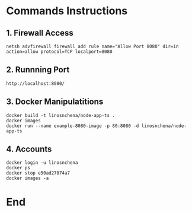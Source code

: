# Commands Instructions

## 1. Firewall Access
```
netsh advfirewall firewall add rule name="Allow Port 8080" dir=in action=allow protocol=TCP localport=8080
```

## 2. Runnning Port
```
http://localhost:8080/

```

## 3. Docker Manipulatitions
```
docker build -t linosnchena/node-app-ts .
docker images
docker run --name example-8080-image -p 80:8080 -d linosnchena/node-app-ts
```


## 4. Accounts
```
docker login -u linosnchena
docker ps
docker stop e50ad27074a7
docker images -a
```

# End
